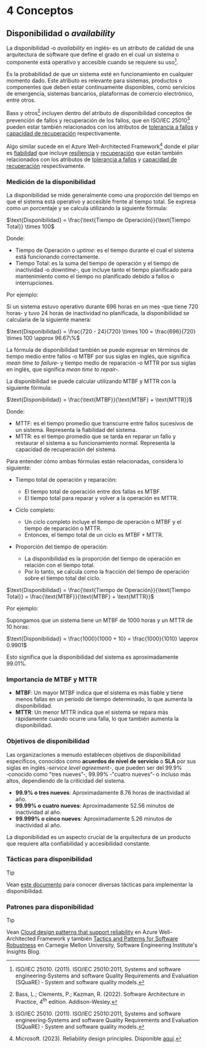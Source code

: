 # 4 Conceptos

## Disponibilidad o *availability*

La disponibilidad ‑o *availability* en inglés‑ es un atributo de calidad de una
arquitectura de software que define el grado en el cual un sistema o componente
está operativo y accesible cuando se requiere su uso[^1].

[^1]: ISO/IEC 25010. (2011). ISO/IEC 25010:2011, Systems and software
    engineering‑Systems and software Quality Requirements and Evaluation
    (SQuaRE) ‑ System and software quality models.

Es la probabilidad de que un sistema esté en funcionamiento en cualquier momento
dado. Este atributo es relevante para sistemas, productos o componentes que
deben estar continuamente disponibles, como servicios de emergencia, sistemas
bancarios, plataformas de comercio electrónico, entre otros.

Bass y otros[^2] incluyen dentro del atributo de disponibilidad conceptos de
prevención de fallos y recuperación de los fallos, que en ISO/IEC 25010[^1]
pueden estar también relacionados con los atributos de [tolerancia a
fallos](./4_Atributo_de_calidad.md#tolerancia-a-fallos) y [capacidad de
recuperación](./4_Atributo_de_calidad.md#capacidad-de-recuperación)
respectivamente.

[^2]: Bass, L.; Clements, P.; Kazman, R. (2022). Software Architecture in
    Practice, 4<sup>th</sup> edition. Addison-Wesley.

Algo similar sucede en el Azure Well-Architected Framework[^3] donde el pilar es
[fiabilidad](https://learn.microsoft.com/en-us/azure/well-architected/reliability/)
que incluye
[resiliencia](https://learn.microsoft.com/en-us/azure/well-architected/reliability/principles#design-for-resilience)
y
[recuperación](https://learn.microsoft.com/en-us/azure/well-architected/reliability/principles#design-for-recovery)
que están también relacionados con los atributos de [tolerancia a
fallos](./4_Atributo_de_calidad.md#tolerancia-a-fallos) y [capacidad de
recuperación](./4_Atributo_de_calidad.md#capacidad-de-recuperación)
respectivamente.

[^3]: Microsoft. (2023). Reliability design principles. Disponible
    [aquí](https://learn.microsoft.com/en-us/azure/well-architected/reliability/principles).

### Medición de la disponibilidad

La disponibilidad se mide generalmente como una proporción del tiempo en que el
sistema está operativo y accesible frente al tiempo total. Se expresa como un
porcentaje y se calcula utilizando la siguiente fórmula:

$\text{Disponibilidad} = \frac{\text{Tiempo de Operación}}{\text{Tiempo Total}}
\times 100$

Donde:

* $\text{Tiempo de Operación}$ o *uptime*: es el tiempo durante el cual el
  sistema está funcionando correctamente.
* $\text{Tiempo Total}$: es la suma del tiempo de operación y el tiempo de
  inactividad ‑o *downtime*‑, que incluye tanto el tiempo planificado para
  mantenimiento como el tiempo no planificado debido a fallos o interrupciones.

Por ejemplo:

Si un sistema estuvo operativo durante 696 horas en un mes ‑que tiene 720 horas‑
y tuvo 24 horas de inactividad no planificada, la disponibilidad se calcularía
de la siguiente manera:

$\text{Disponibilidad} = \frac{720 - 24}{720} \times 100 = \frac{696}{720}
\times 100 \approx 96.67\%$

La fórmula de disponibilidad también se puede expresar en términos de tiempo
medio entre fallos ‑o MTBF por sus siglas en inglés, que significa *mean time to
failure*‑ y tiempo medio de reparación ‑o MTTR por sus siglas en inglés, que
significa *mean time to repair*‑.

La disponibilidad se puede calcular utilizando MTBF y MTTR con la siguiente fórmula:

$\text{Disponibilidad} = \frac{\text{MTBF}}{\text{MTBF} + \text{MTTR}}$

Donde:

* $\text{MTTF}$: es el tiempo promedio que transcurre entre fallos sucesivos de
  un sistema. Representa la fiabilidad del sistema.
* $\text{MTTR}$: es el tiempo promedio que se tarda en reparar un fallo y
  restaurar el sistema a su funcionamiento normal. Representa la capacidad de
  recuperación del sistema.

Para entender cómo ambas fórmulas están relacionadas, considera lo siguiente:

* Tiempo total de operación y reparación:
  * El tiempo total de operación entre dos fallas es MTBF.
  * El tiempo total para reparar y volver a la operación es MTTR.

* Ciclo completo:
  * Un ciclo completo incluye el tiempo de operación o MTBF y el tiempo de
    reparación o MTTR.
  * Entonces, el tiempo total de un ciclo es $\text{MTBF} + \text{MTTR}$.

* Proporción del tiempo de operación:
  * La disponibilidad es la proporción del tiempo de operación en relación con el
  tiempo total.
  * Por lo tanto, se calcula como la fracción del tiempo de operación sobre el
  tiempo total del ciclo.

$\text{Disponibilidad} = \frac{\text{Tiempo de Operación}}{\text{Tiempo Total}}
= \frac{\text{MTBF}}{\text{MTBF} + \text{MTTR}}$

Por ejemplo:

Supongamos que un sistema tiene un MTBF de 1000 horas y un MTTR de 10 horas:

$\text{Disponibilidad} = \frac{1000}{1000 + 10} = \frac{1000}{1010} \approx
0.9901$

Esto significa que la disponibilidad del sistema es aproximadamente 99.01%.

### Importancia de MTBF y MTTR

* **MTBF**: Un mayor MTBF indica que el sistema es más fiable y tiene menos
  fallas en un período de tiempo determinado, lo que aumenta la disponibilidad.
* **MTTR**: Un menor MTTR indica que el sistema se repara más rápidamente cuando
  ocurre una falla, lo que también aumenta la disponibilidad.

<!-- ### Factores que Afectan la Disponibilidad

1. **Redundancia**: Implementación de componentes redundantes que pueden asumir
   el funcionamiento en caso de falla de un componente principal.
2. **Mantenimiento y Soporte**: Programación de mantenimientos regulares y
   soporte técnico eficaz para reducir el tiempo de inactividad.
3. **Monitoreo y Alertas**: Uso de sistemas de monitoreo para detectar y
   responder rápidamente a problemas.
4. **Sistemas de Recuperación**: Planes de recuperación ante desastres y copias
   de seguridad para restaurar el servicio rápidamente después de una
   interrupción. -->

### Objetivos de disponibilidad

Las organizaciones a menudo establecen objetivos de disponibilidad específicos,
conocidos como **acuerdos de nivel de servicio** o **SLA** por sus siglas en
inglés ‑*service level agreement*-, que pueden ser del 99.9%
‑conocido como "tres nueves"‑, 99.99% ‑"cuatro nueves"‑ o incluso más altos,
dependiendo de la criticidad del sistema.

* **99.9% o tres nueves**: Aproximadamente 8.76 horas de inactividad al año.
* **99.99% o cuatro nueves**: Aproximadamente 52.56 minutos de inactividad al año.
* **99.999% o cinco nueves**: Aproximadamente 5.26 minutos de inactividad al año.

La disponibilidad es un aspecto crucial de la arquitectura de un producto que
requiere alta confiabilidad y accesibilidad constante.

### Tácticas para disponibilidad

> [!TIP]
> Vean [este
> documento](/2_Tecnicas_y_herramientas/2_05_01_Tacticas_disponibilidad.md) para
> conocer diversas tácticas para implementar la disponibilidad.

### Patrones para disponibilidad

> [!TIP]
>  Vean [Cloud design patterns that support
>  reliability](https://learn.microsoft.com/en-us/azure/well-architected/reliability/design-patterns)
>  en Azure Well-Architected Framework y también [Tactics and Patterns for
>  Software
>  Robustness](https://insights.sei.cmu.edu/blog/tactics-and-patterns-for-software-robustness/)
>  en Carnegie Mellon University, Software Engineering Institute's Insights
>  Blog.
